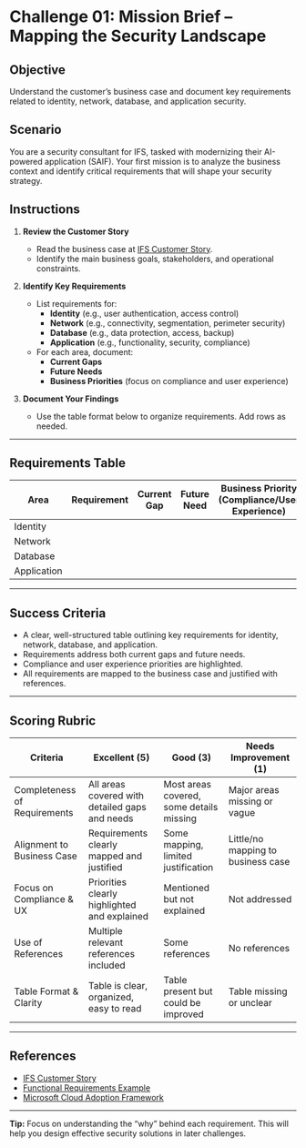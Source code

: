 # Challenge 01: Mission Brief – Mapping the Security Landscape

## Objective

Understand the customer’s business case and document key requirements related to identity, network, database, and application security.

## Scenario

You are a security consultant for IFS, tasked with modernizing their AI-powered application (SAIF). Your first mission is to analyze the business context and identify critical requirements that will shape your security strategy.

## Instructions

1. **Review the Customer Story**
   - Read the business case at [IFS Customer Story](https://jonathan-vella.github.io/xlr8-e2eaisolutions/customer-story/).
   - Identify the main business goals, stakeholders, and operational constraints.

2. **Identify Key Requirements**
   - List requirements for:
     - **Identity** (e.g., user authentication, access control)
     - **Network** (e.g., connectivity, segmentation, perimeter security)
     - **Database** (e.g., data protection, access, backup)
     - **Application** (e.g., functionality, security, compliance)
   - For each area, document:
     - **Current Gaps**
     - **Future Needs**
     - **Business Priorities** (focus on compliance and user experience)

3. **Document Your Findings**
   - Use the table format below to organize requirements. Add rows as needed.

---

## Requirements Table

| Area        | Requirement                | Current Gap | Future Need | Business Priority (Compliance/User Experience) | Reference |
|-------------|----------------------------|-------------|-------------|-----------------------------------------------|-----------|
| Identity    |                            |             |             |                                               |           |
| Network     |                            |             |             |                                               |           |
| Database    |                            |             |             |                                               |           |
| Application |                            |             |             |                                               |           |

---

## Success Criteria

- A clear, well-structured table outlining key requirements for identity, network, database, and application.
- Requirements address both current gaps and future needs.
- Compliance and user experience priorities are highlighted.
- All requirements are mapped to the business case and justified with references.

---

## Scoring Rubric

| Criteria                        | Excellent (5) | Good (3) | Needs Improvement (1) |
|---------------------------------|---------------|----------|-----------------------|
| Completeness of Requirements    | All areas covered with detailed gaps and needs | Most areas covered, some details missing | Major areas missing or vague |
| Alignment to Business Case      | Requirements clearly mapped and justified | Some mapping, limited justification | Little/no mapping to business case |
| Focus on Compliance & UX        | Priorities clearly highlighted and explained | Mentioned but not explained | Not addressed |
| Use of References               | Multiple relevant references included | Some references | No references |
| Table Format & Clarity          | Table is clear, organized, easy to read | Table present but could be improved | Table missing or unclear |

---

## References

- [IFS Customer Story](https://jonathan-vella.github.io/xlr8-e2eaisolutions/customer-story/)
- [Functional Requirements Example](https://jonathan-vella.github.io/xlr8-e2eaisolutions/docs/02-agent/ifs-agent-step2-functional-requirements/)
- [Microsoft Cloud Adoption Framework](https://learn.microsoft.com/en-us/azure/cloud-adoption-framework/)

---

**Tip:**
Focus on understanding the “why” behind each requirement. This will help you design effective security solutions in later challenges.
